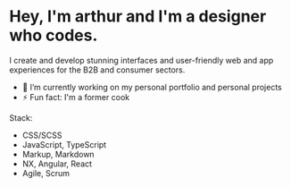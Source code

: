 # Hey, I'm arthur and I'm a designer who codes.
I create and develop stunning interfaces and user-friendly web and app experiences for the B2B and consumer sectors.


- 🔭 I’m currently working on my personal portfolio and personal projects
- ⚡ Fun fact: I'm a former cook

Stack:
- CSS/SCSS
- JavaScript, TypeScript
- Markup, Markdown
- NX, Angular, React
- Agile, Scrum